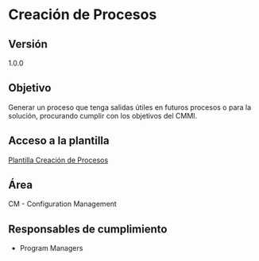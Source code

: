 # Creación de Procesos

## Versión 
1.0.0


## Objetivo
Generar un proceso que tenga salidas útiles en futuros procesos o para la solución, procurando cumplir con los objetivos del CMMI.

## Acceso a la plantilla 
[Plantilla Creación de Procesos](https://docs.google.com/document/d/1bCYDvWrV9Zpk_iPPnS5Op6TwWUvh1EiEUIcKaecmPow/edit?usp=sharing)

## Área
CM - Configuration Management

## Responsables de cumplimiento
* Program Managers
